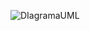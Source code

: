 ![DIagramaUML](https://github.com/MartinBersh/Drogueria/assets/118768668/1219dce3-56e5-4880-8041-5c4452704c32)
